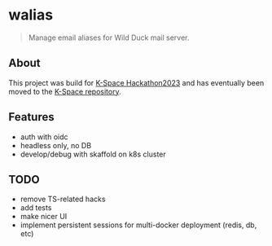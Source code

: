 # walias

> Manage email aliases for Wild Duck mail server.

## About

This project was build for [K-Space Hackathon2023](https://wiki.k-space.ee/en/hackathon/2023) and has eventually been moved to the [K-Space repository](git.k-space.ee/k-space/walias).


## Features
 * auth with oidc
 * headless only, no DB
 * develop/debug with skaffold on k8s cluster

## TODO
 * remove TS-related hacks
 * add tests
 * make nicer UI
 * implement persistent sessions for multi-docker deployment (redis, db, etc)
